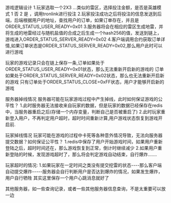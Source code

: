 游戏逻辑设计
1.玩家选取一个2X3 ...类似的雷区，选择投注金额，是否是英雄模式 1 否 2 是 ，调用tronlink进行投注 2.玩家投注成功之后将投注的信息发送到后端，后端根据用户的地址，查找用户的订单，如果订单存在，并且是ORDER_STATUS_USER_READY=0x01
3.服务器将会在相应的雷区生成地雷，并将生成的地雷经过与随机盐值的合成之后生成一个hash256的值，发送到链上，游戏进入ORDER_STATUS_SERVER_READY=0x02
4.客户端调用合约获取订单详情,如果订单状态是ORDER_STATUS_SERVER_READY=0x02,那么用户此时可以进行游戏


玩家的游戏记录只会在链上保存一条,订单如果处于ORDER_STATUS_USER_READY=0x01状态，那么无法重新开启新的游戏的
			         订单如果处于ORDER_STATUS_SERVER_READY=0x02状态，那么也无法重新开启新的游戏
				 只有订单处于ORDER_STATUS_CLOSE=0xFF状态，用户才能够开启新的游戏

服务器掉线情况
服务器可能在玩家游戏过程中产生掉线，此时如何保证游戏的公平性？
	1.此时服务器无法接收来自玩家的数据，但是玩家的数据已经保存在redis中，当服务器重启之后(存储一个内存变量，判断自己是否被重启了)
	2.此时玩家重新登入用户，不再判定用户超时，超时时间重新计算,用户游戏状态恢复到游戏开启前.


玩家掉线情况
玩家可能在游戏的过程中卡死等各种意外情况导致，无法向服务器提交数据？如何保证公平性？
	1.redis中保存了用户开始游戏时间，如果用户重新登陆之后，超时时间还在，那么游戏恢复到正常，倒计时继续减少
	2.如果用户重新登陆的时候，发现游戏超时了，那么将会判定游戏自动结束，自行爆炸....... 

玩家超时的情况:
	1.如果玩家在一定时间之类没有提交挖雷的状态----那么客户端自动提交爆炸-----服务器会自行判断用户是否达到爆炸的情况，如果发生爆炸，用户自行牺牲
		其实这里保存一个用户心跳消息就好了


其他服务器，如一些查询记录，或者一些其他服务器信息查询，不是太重要可以放一边
